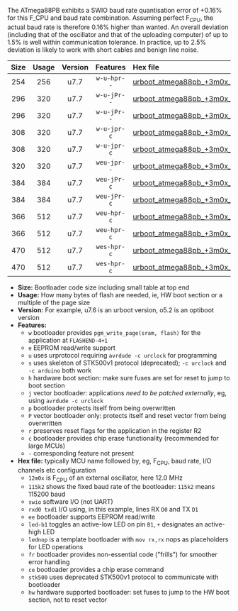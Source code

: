The ATmega88PB exhibits a SWIO baud rate quantisation error of +0.16% for this F_CPU and baud rate combination. Assuming perfect F<sub>CPU</sub>, the actual baud rate is therefore 0.16% higher than wanted. An overall deviation (including that of the oscillator and that of the uploading computer) of up to 1.5% is well within communication tolerance. In practice, up to 2.5% deviation is likely to work with short cables and benign line noise.

|Size|Usage|Version|Features|Hex file|
|:-:|:-:|:-:|:-:|:--|
|254|256|u7.7|`w-u-hpr--`|[urboot_atmega88pb_+3m0x_++57k6_swio_rxd0_txd1_hw.hex](https://raw.githubusercontent.com/stefanrueger/urboot.hex/main/mcus/atmega88pb/external_oscillator/fcpu_+3m0x/br_++57k6/urboot_atmega88pb_+3m0x_++57k6_swio_rxd0_txd1_hw.hex)|
|296|320|u7.7|`w-u-jPr--`|[urboot_atmega88pb_+3m0x_++57k6_swio_rxd0_txd1_led+b5_fr.hex](https://raw.githubusercontent.com/stefanrueger/urboot.hex/main/mcus/atmega88pb/external_oscillator/fcpu_+3m0x/br_++57k6/urboot_atmega88pb_+3m0x_++57k6_swio_rxd0_txd1_led+b5_fr.hex)|
|296|320|u7.7|`w-u-jPr--`|[urboot_atmega88pb_+3m0x_++57k6_swio_rxd0_txd1_lednop_fr.hex](https://raw.githubusercontent.com/stefanrueger/urboot.hex/main/mcus/atmega88pb/external_oscillator/fcpu_+3m0x/br_++57k6/urboot_atmega88pb_+3m0x_++57k6_swio_rxd0_txd1_lednop_fr.hex)|
|308|320|u7.7|`w-u-jpr-c`|[urboot_atmega88pb_+3m0x_++57k6_swio_rxd0_txd1_led+b5_fr_ce.hex](https://raw.githubusercontent.com/stefanrueger/urboot.hex/main/mcus/atmega88pb/external_oscillator/fcpu_+3m0x/br_++57k6/urboot_atmega88pb_+3m0x_++57k6_swio_rxd0_txd1_led+b5_fr_ce.hex)|
|308|320|u7.7|`w-u-jpr-c`|[urboot_atmega88pb_+3m0x_++57k6_swio_rxd0_txd1_lednop_fr_ce.hex](https://raw.githubusercontent.com/stefanrueger/urboot.hex/main/mcus/atmega88pb/external_oscillator/fcpu_+3m0x/br_++57k6/urboot_atmega88pb_+3m0x_++57k6_swio_rxd0_txd1_lednop_fr_ce.hex)|
|320|320|u7.7|`weu-jpr--`|[urboot_atmega88pb_+3m0x_++57k6_swio_rxd0_txd1_ee.hex](https://raw.githubusercontent.com/stefanrueger/urboot.hex/main/mcus/atmega88pb/external_oscillator/fcpu_+3m0x/br_++57k6/urboot_atmega88pb_+3m0x_++57k6_swio_rxd0_txd1_ee.hex)|
|384|384|u7.7|`weu-jPr-c`|[urboot_atmega88pb_+3m0x_++57k6_swio_rxd0_txd1_ee_led+b5_fr_ce.hex](https://raw.githubusercontent.com/stefanrueger/urboot.hex/main/mcus/atmega88pb/external_oscillator/fcpu_+3m0x/br_++57k6/urboot_atmega88pb_+3m0x_++57k6_swio_rxd0_txd1_ee_led+b5_fr_ce.hex)|
|384|384|u7.7|`weu-jPr-c`|[urboot_atmega88pb_+3m0x_++57k6_swio_rxd0_txd1_ee_lednop_fr_ce.hex](https://raw.githubusercontent.com/stefanrueger/urboot.hex/main/mcus/atmega88pb/external_oscillator/fcpu_+3m0x/br_++57k6/urboot_atmega88pb_+3m0x_++57k6_swio_rxd0_txd1_ee_lednop_fr_ce.hex)|
|366|512|u7.7|`weu-hpr-c`|[urboot_atmega88pb_+3m0x_++57k6_swio_rxd0_txd1_ee_led+b5_fr_ce_hw.hex](https://raw.githubusercontent.com/stefanrueger/urboot.hex/main/mcus/atmega88pb/external_oscillator/fcpu_+3m0x/br_++57k6/urboot_atmega88pb_+3m0x_++57k6_swio_rxd0_txd1_ee_led+b5_fr_ce_hw.hex)|
|366|512|u7.7|`weu-hpr-c`|[urboot_atmega88pb_+3m0x_++57k6_swio_rxd0_txd1_ee_lednop_fr_ce_hw.hex](https://raw.githubusercontent.com/stefanrueger/urboot.hex/main/mcus/atmega88pb/external_oscillator/fcpu_+3m0x/br_++57k6/urboot_atmega88pb_+3m0x_++57k6_swio_rxd0_txd1_ee_lednop_fr_ce_hw.hex)|
|470|512|u7.7|`wes-hpr-c`|[urboot_atmega88pb_+3m0x_++57k6_swio_rxd0_txd1_ee_led+b5_fr_ce_stk500_hw.hex](https://raw.githubusercontent.com/stefanrueger/urboot.hex/main/mcus/atmega88pb/external_oscillator/fcpu_+3m0x/br_++57k6/urboot_atmega88pb_+3m0x_++57k6_swio_rxd0_txd1_ee_led+b5_fr_ce_stk500_hw.hex)|
|470|512|u7.7|`wes-hpr-c`|[urboot_atmega88pb_+3m0x_++57k6_swio_rxd0_txd1_ee_lednop_fr_ce_stk500_hw.hex](https://raw.githubusercontent.com/stefanrueger/urboot.hex/main/mcus/atmega88pb/external_oscillator/fcpu_+3m0x/br_++57k6/urboot_atmega88pb_+3m0x_++57k6_swio_rxd0_txd1_ee_lednop_fr_ce_stk500_hw.hex)|

- **Size:** Bootloader code size including small table at top end
- **Usage:** How many bytes of flash are needed, ie, HW boot section or a multiple of the page size
- **Version:** For example, u7.6 is an urboot version, o5.2 is an optiboot version
- **Features:**
  + `w` bootloader provides `pgm_write_page(sram, flash)` for the application at `FLASHEND-4+1`
  + `e` EEPROM read/write support
  + `u` uses urprotocol requiring `avrdude -c urclock` for programming
  + `s` uses skeleton of STK500v1 protocol (deprecated); `-c urclock` and `-c arduino` both work
  + `h` hardware boot section: make sure fuses are set for reset to jump to boot section
  + `j` vector bootloader: applications *need to be patched externally*, eg, using `avrdude -c urclock`
  + `p` bootloader protects itself from being overwritten
  + `P` vector bootloader only: protects itself and reset vector from being overwritten
  + `r` preserves reset flags for the application in the register R2
  + `c` bootloader provides chip erase functionality (recommended for large MCUs)
  + `-` corresponding feature not present
- **Hex file:** typically MCU name followed by, eg, F<sub>CPU</sub>, baud rate, I/O channels etc configuration
  + `12m0x` is F<sub>CPU</sub> of an external oscillator, here 12.0 MHz
  + `115k2` shows the fixed baud rate of the bootloader: `115k2` means 115200 baud
  + `swio` software I/O (not UART)
  + `rxd0 txd1` I/O using, in this example, lines RX `D0` and TX `D1`
  + `ee` bootloader supports EEPROM read/write
  + `led-b1` toggles an active-low LED on pin `B1`, `+` designates an active-high LED
  + `lednop` is a template bootloader with `mov rx,rx` nops as placeholders for LED operations
  + `fr` bootloader provides non-essential code ("frills") for smoother error handling
  + `ce` bootloader provides a chip erase command
  + `stk500` uses deprecated STK500v1 protocol to communicate with bootloader
  + `hw` hardware supported bootloader: set fuses to jump to the HW boot section, not to reset vector

